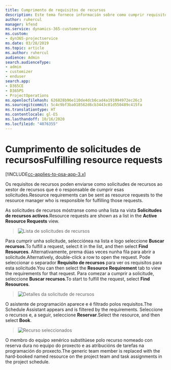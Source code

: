 ```yaml
---
title: Cumprimento de requisitos de recursos
description: Este tema fornece información sobre como cumprir requisitos de recursos.
author: ruhercul
manager: kfend
ms.service: dynamics-365-customerservice
ms.custom:
- dyn365-projectservice
ms.date: 03/28/2019
ms.topic: article
ms.author: ruhercul
audience: Admin
search.audienceType:
- admin
- customizer
- enduser
search.app:
- D365CE
- D365PS
- ProjectOperations
ms.openlocfilehash: 626828b96e110de4dcb6cad4a191994972ec26c3
ms.sourcegitcommit: 5c4c9bf3ba018562d6cb3443c01d550489c415fa
ms.translationtype: HT
ms.contentlocale: gl-ES
ms.lasthandoff: 10/16/2020
ms.locfileid: "4076355"
---
```

# <a name="fulfilling-resource-requests"></a><span data-ttu-id="03048-103">Cumprimento de solicitudes de recursos</span><span class="sxs-lookup"><span data-stu-id="03048-103">Fulfilling resource requests</span></span>

[!INCLUDE[cc-applies-to-psa-app-3.x](../includes/cc-applies-to-psa-app-3x.md)]

<span data-ttu-id="03048-104">Os requisitos de recursos poden enviarse como solicitudes de recursos ao xestor de recursos que é o responsable de cumprir esas solicitudes.</span><span class="sxs-lookup"><span data-stu-id="03048-104">Resource requirements can be sent as resource requests to the resource manager who is responsible for fulfilling those requests.</span></span>

<span data-ttu-id="03048-105">As solicitudes de recursos móstranse como unha lista na vista **Solicitudes de recursos activos**.</span><span class="sxs-lookup"><span data-stu-id="03048-105">Resource requests are shown as a list in the **Active Resource Requests** view.</span></span>

> ![Lista de solicitudes de recursos](media/Resource-Management-image59.png)

<span data-ttu-id="03048-107">Para cumprir unha solicitude, selecciónea na lista e logo seleccione **Buscar recursos**.</span><span class="sxs-lookup"><span data-stu-id="03048-107">To fulfill a request, select it in the list, and then select **Find Resources**.</span></span> <span data-ttu-id="03048-108">Alternativamente, prema dúas veces nunha fila para abrir a solicitude.</span><span class="sxs-lookup"><span data-stu-id="03048-108">Alternatively, double-click a row to open the request.</span></span> <span data-ttu-id="03048-109">Pode seleccionar o separador **Requisito de recursos** para ver os requisitos para esta solicitude.</span><span class="sxs-lookup"><span data-stu-id="03048-109">You can then select the **Resource Requirement** tab to view the requirements for that request.</span></span> <span data-ttu-id="03048-110">Para comezar a cumprir a solicitude, seleccione **Buscar recursos**.</span><span class="sxs-lookup"><span data-stu-id="03048-110">To start to fulfill the request, select **Find Resources**.</span></span>

> ![Detalles da solicitude de recursos](media/Resource-Management-image60.png)

<span data-ttu-id="03048-112">O asistente de programación aparece e é filtrado polos requisitos.</span><span class="sxs-lookup"><span data-stu-id="03048-112">The Schedule Assistant appears and is filtered by the requirements.</span></span> <span data-ttu-id="03048-113">Seleccione o recursos e, a seguir, seleccione **Reservar**.</span><span class="sxs-lookup"><span data-stu-id="03048-113">Select the resource, and then select **Book**.</span></span>

> ![Recurso seleccionados](media/Resource-Management-image61.png)

<span data-ttu-id="03048-115">O membro do equipo xenérico substitúese polo recurso nomeado con reserva dura no equipo do proxecto e as atribucións de tarefas na programación do proxecto.</span><span class="sxs-lookup"><span data-stu-id="03048-115">The generic team member is replaced with the hard-booked named resource on the project team and task assignments in the project schedule.</span></span>
